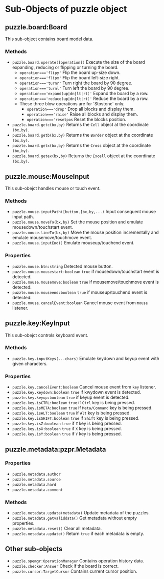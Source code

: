 # Sub-Objects of puzzle object

## puzzle.board:Board

This sub-object contains board model data.

### Methods

* `puzzle.board.operate([operation])` Execute the size of the board expanding, reducing or flipping or turning the board.
    * `operation==='flipy'` Flip the board up-size down.
    * `operation==='flipx'` Flip the board left-size right.
    * `operation==='turnr'` Turn right the board by 90 degree.
    * `operation==='turnl'` Turn left the board by 90 degree.
    * `operation==='expand(up|dn|lt|rt)'` Expand the board by a row.
    * `operation==='reduce(up|dn|lt|rt)'` Reduce the board by a row.
    * These three blow operations are for 'Stostone' only.
        * `operation==='drop'` Drop all blocks and display them.
        * `operation==='raise'` Raise all blocks and display them.
        * `operation==='resetpos` Reset the blocks position.
* `puzzle.board.getc(bx,by)` Returns the `Cell` object at the coordinate `(bx,by)`.
* `puzzle.board.getb(bx,by)` Returns the `Border` object at the coordinate `(bx,by)`.
* `puzzle.board.getx(bx,by)` Returns the `Cross` object at the coordinate `(bx,by)`.
* `puzzle.board.getex(bx,by)` Returns the `Excell` object at the coordinate `(bx,by)`.

## puzzle.mouse:MouseInput

This sub-obejct handles mouse or touch event.

### Methods

* `puzzle.mouse.inputPath([button,]bx,by,...)` Input consequent mouse input path.
* `puzzle.mouse.moveTo(bx,by)` Set the mouse position and emulate mousedown/touchstart event.
* `puzzle.mouse.lineTo(bx,by)` Move the mouse position incrementally and emulate mousemove/touchmove event.
* `puzzle.mouse.inputEnd()` Emulate mouseup/touchend event.

### Properties

* `puzzle.mouse.btn:string` Detected mouse button.
* `puzzle.mouse.mousestart:boolean` `true` if mousedown/touchstart event is detected.
* `puzzle.mouse.mousemove:boolean` `true` if mousemove/touchmove event is detected.
* `puzzle.mouse.mouseend:boolean` `true` if mouseup/touchend event is detected.
* `puzzle.mouse.cancelEvent:boolean` Cancel mouse event from `mouse` listener.

## puzzle.key:KeyInput

This sub-obejct controls keyboard event.

### Methods

* `puzzle.key.inputKeys(...chars)` Emulate keydown and keyup event with given characters.

### Properties

* `puzzle.key.cancelEvent:boolean` Cancel mouse event from `key` listener.
* `puzzle.key.keydown:boolean` `true` if kwydown event is detected.
* `puzzle.key.keyup:boolean` `true` if keyup event is detected.
* `puzzle.key.isCTRL:boolean` `true` if `Ctrl` key is being pressed.
* `puzzle.key.isMETA:boolean` `true` if `Meta/Command` key is being pressed.
* `puzzle.key.isALT:boolean` `true` if `Alt` key is being pressed.
* `puzzle.key.isSHIFT:boolean` `true` if `Shift` key is being pressed.
* `puzzle.key.isZ:boolean` `true` if `Z` key is being pressed.
* `puzzle.key.isX:boolean` `true` if `X` key is being pressed.
* `puzzle.key.isY:boolean` `true` if `Y` key is being pressed.

## puzzle.metadata:pzpr.Metadata

### Properties

* `puzzle.metadata.author`
* `puzzle.metadata.source`
* `puzzle.metadata.hard`
* `puzzle.metadata.comment`

### Methods

* `puzzle.metadata.update(metadata)` Update metadata of the puzzles.
* `puzzle.metadata.getvaliddata()` Get metadata without empty properties.
* `puzzle.metadata.reset()` Clear all metadata.
* `puzzle.metadata.update()` Return `true` if each metadata is empty.

## Other sub-objects

* `puzzle.opemgr:OperationManager` Contains operation history data.
* `puzzle.checker:Answer` Check if the board is correct.
* `puzzle.cursor:TargetCursor` Contains current cursor position.
